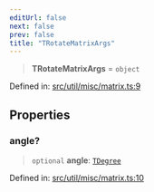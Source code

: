 ```yaml
---
editUrl: false
next: false
prev: false
title: "TRotateMatrixArgs"
---
```


> **TRotateMatrixArgs** = `object`

Defined in: [src/util/misc/matrix.ts:9](https://github.com/fabricjs/fabric.js/blob/8206f10a405480a7ba988ff6cfdde6412c1f13f8/src/util/misc/matrix.ts#L9)

## Properties

### angle?

> `optional` **angle**: [`TDegree`](/api/type-aliases/tdegree/)

Defined in: [src/util/misc/matrix.ts:10](https://github.com/fabricjs/fabric.js/blob/8206f10a405480a7ba988ff6cfdde6412c1f13f8/src/util/misc/matrix.ts#L10)
